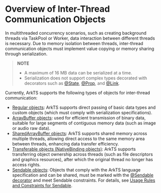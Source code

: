 # Overview of Inter-Thread Communication Objects

In multithreaded concurrency scenarios, such as creating background threads via TaskPool or Worker, data interaction between different threads is necessary. Due to memory isolation between threads, inter-thread communication objects must implement value copying or memory sharing through serialization.

> **NOTE**
>
> - A maximum of 16 MB data can be serialized at a time.
> - Serialization does not support complex types decorated with decorators such as [@State](../ui/state-management/arkts-state.md), [@Prop](../ui/state-management/arkts-prop.md), and [@Link](../ui/state-management/arkts-link.md).

Currently, ArkTS supports the following types of objects for inter-thread communication:

- [Regular objects](normal-object.md): ArkTS supports direct passing of basic data types and custom objects (which must comply with serialization specifications).
- [ArrayBuffer objects](arraybuffer-object.md): used for efficient transmission of binary data, suitable for large segments of contiguous memory data (such as image or audio raw data).
- [SharedArrayBuffer objects](shared-arraybuffer-object.md): ArkTS supports shared memory across multiple threads, allowing direct access to the same memory area between threads, enhancing data transfer efficiency.
- [Transferable objects (NativeBinding objects)](transferabled-object.md): ArkTS supports transferring object ownership across threads (such as file descriptors and graphics resources), after which the original thread no longer has access rights.
- [Sendable objects](arkts-sendable.md): Objects that comply with the ArkTS language specification and can be shared, must be marked with the [@Sendable decorator](arkts-sendable.md#sendable-decorator) and meet Sendable constraints. For details, see [Usage Rules and Constraints for Sendable](sendable-constraints.md).

